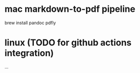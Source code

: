 # mac markdown-to-pdf pipeline

brew install pandoc pdfly

# linux (TODO for github actions integration)

...
